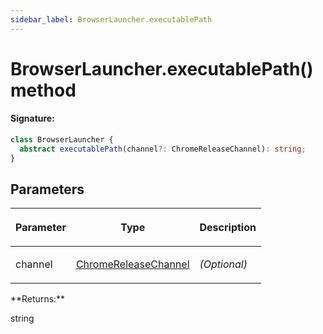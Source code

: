 ```yaml
---
sidebar_label: BrowserLauncher.executablePath
---
```


# BrowserLauncher.executablePath() method

#### Signature:

```typescript
class BrowserLauncher {
  abstract executablePath(channel?: ChromeReleaseChannel): string;
}
```

## Parameters

<table><thead><tr><th>

Parameter

</th><th>

Type

</th><th>

Description

</th></tr></thead>
<tbody><tr><td>

channel

</td><td>

[ChromeReleaseChannel](./puppeteer.chromereleasechannel.md)

</td><td>

_(Optional)_

</td></tr>
</tbody></table>
**Returns:**

string
